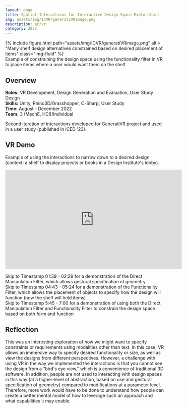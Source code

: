 ```yaml
---
layout: page
title: Spatial Interactions for Interactive Design Space Exploration
img: assets/img/ICVR/generatiVRimage.png
description: ar/vr
category: 2022
---
```

<div class="row">
    <div class="w-50 p-3">
        {% include figure.html path="assets/img/ICVR/generatiVRimage.png" alt = "Many shelf design alternatives constrained based on desired placement of items" class="img-fluid" %}
    </div>
</div>
<div class="caption">
    Example of constraining the design space using the functionality filter in VR to place items where a user would want them on the shelf
</div>

## Overview
**Roles:** VR Development, Design Generation and Evaluation, User Study Design  
**Skills:** Unity, Rhino3D/Grasshopper, C-Sharp, User Study   
**Time:** August - December 2022  
**Team:** 3 (MechE, HCI)/Individual   

Second iteration of interactions developed for GeneratiVR project and used in a user study (published in ICED '23).

## VR Demo
Example of using the interactions to narrow down to a desired design (context: a shelf to display projects or books in a Design Institute's lobby).
<iframe width="560" height="315" src="https://drive.google.com/file/d/1_fd6jwaStWsA72pomCqgWaR6ba-WQVsn/view?usp=sharing" frameborder="0" allow="accelerometer; autoplay; clipboard-write; encrypted-media; gyroscope; picture-in-picture" allowfullscreen></iframe>

Skip to Timestamp 01:39 - 02:29 for a demonstration of the Direct Manipulation Filter, which allows gestural specification of geometry  
Skip to Timestamp 04:43 - 05:24 for a demonstration of the Functionality Filter, which allows the placement of objects to specify how the design will function (how the shelf will hold items)  
Skip to Timestamp 5:45 - 7:00 for a demonstration of using both the Direct Manipulation Filter and Functionality Filter to constrain the design space based on both form and function  

## Reflection
This was an interesting exploration of how we might want to specify constraints or requirements using modalities other than text. In this case, VR allows an immersive way to specify desired functionality or size, as well as view the designs from different perspectives. However, a challenge with using VR in the way we implemented the interactions is that you cannot see the design from a "bird's eye view," which is a convenience of traditional 3D software. In addition, people are not used to interacting with design spaces in this way (at a higher-level of abstraction, based on use and gestural specification of geometry) compared to modifications at a parameter level. Therefore, more work would have to be done to understand how people can create a better mental model of how to leverage such an approach and what capabilities it may enable.
